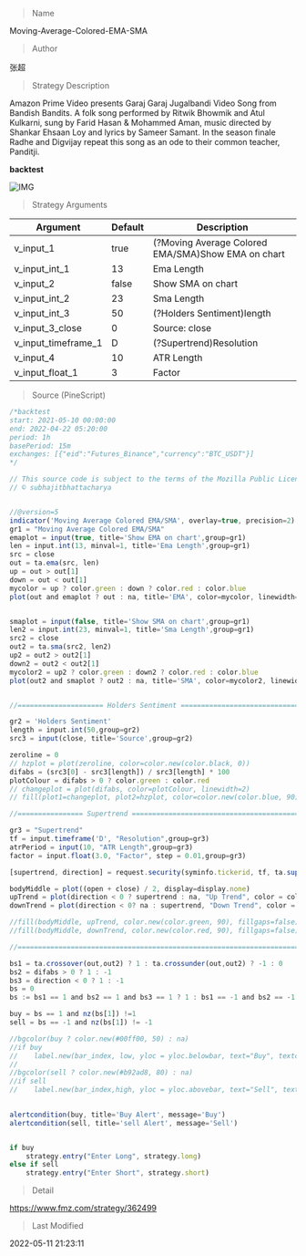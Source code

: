 
> Name

Moving-Average-Colored-EMA-SMA

> Author

张超

> Strategy Description

Amazon Prime Video presents Garaj Garaj Jugalbandi Video Song from Bandish Bandits. A folk song performed by Ritwik Bhowmik and Atul Kulkarni, sung by Farid Hasan & Mohammed Aman, music directed by Shankar Ehsaan Loy and lyrics by Sameer Samant. In the season finale Radhe and Digvijay repeat this song as an ode to their common teacher, Panditji.

**backtest**

 ![IMG](https://www.fmz.com/upload/asset/1758ea192f6c8cff0bf.png) 

> Strategy Arguments



|Argument|Default|Description|
|----|----|----|
|v_input_1|true|(?Moving Average Colored EMA/SMA)Show EMA on chart|
|v_input_int_1|13|Ema Length|
|v_input_2|false|Show SMA on chart|
|v_input_int_2|23|Sma Length|
|v_input_int_3|50|(?Holders Sentiment)length|
|v_input_3_close|0|Source: close|high|low|open|hl2|hlc3|hlcc4|ohlc4|
|v_input_timeframe_1|D|(?Supertrend)Resolution|
|v_input_4|10|ATR Length|
|v_input_float_1|3|Factor|


> Source (PineScript)

``` javascript
/*backtest
start: 2021-05-10 00:00:00
end: 2022-04-22 05:20:00
period: 1h
basePeriod: 15m
exchanges: [{"eid":"Futures_Binance","currency":"BTC_USDT"}]
*/

// This source code is subject to the terms of the Mozilla Public License 2.0 at https://mozilla.org/MPL/2.0/
// © subhajitbhattacharya


//@version=5
indicator('Moving Average Colored EMA/SMA', overlay=true, precision=2)
gr1 = "Moving Average Colored EMA/SMA"
emaplot = input(true, title='Show EMA on chart',group=gr1)
len = input.int(13, minval=1, title='Ema Length',group=gr1)
src = close
out = ta.ema(src, len)
up = out > out[1]
down = out < out[1]
mycolor = up ? color.green : down ? color.red : color.blue
plot(out and emaplot ? out : na, title='EMA', color=mycolor, linewidth=3)


smaplot = input(false, title='Show SMA on chart',group=gr1)
len2 = input.int(23, minval=1, title='Sma Length',group=gr1)
src2 = close
out2 = ta.sma(src2, len2)
up2 = out2 > out2[1]
down2 = out2 < out2[1]
mycolor2 = up2 ? color.green : down2 ? color.red : color.blue
plot(out2 and smaplot ? out2 : na, title='SMA', color=mycolor2, linewidth=1)


//===================== Holders Sentiment ==================================================

gr2 = 'Holders Sentiment'
length = input.int(50,group=gr2)
src3 = input(close, title='Source',group=gr2)

zeroline = 0
// hzplot = plot(zeroline, color=color.new(color.black, 0))
difabs = (src3[0] - src3[length]) / src3[length] * 100
plotColour = difabs > 0 ? color.green : color.red
// changeplot = plot(difabs, color=plotColour, linewidth=2)
// fill(plot1=changeplot, plot2=hzplot, color=color.new(color.blue, 90))

//================ Supertrend ================================================

gr3 = "Supertrend"
tf = input.timeframe('D', "Resolution",group=gr3)
atrPeriod = input(10, "ATR Length",group=gr3)
factor = input.float(3.0, "Factor", step = 0.01,group=gr3)

[supertrend, direction] = request.security(syminfo.tickerid, tf, ta.supertrend(factor, atrPeriod), barmerge.gaps_off, barmerge.lookahead_off)

bodyMiddle = plot((open + close) / 2, display=display.none)
upTrend = plot(direction < 0 ? supertrend : na, "Up Trend", color = color.green, style=plot.style_linebr)
downTrend = plot(direction < 0? na : supertrend, "Down Trend", color = color.red, style=plot.style_linebr)

//fill(bodyMiddle, upTrend, color.new(color.green, 90), fillgaps=false)
//fill(bodyMiddle, downTrend, color.new(color.red, 90), fillgaps=false)

//=================================================================================

bs1 = ta.crossover(out,out2) ? 1 : ta.crossunder(out,out2) ? -1 : 0
bs2 = difabs > 0 ? 1 : -1
bs3 = direction < 0 ? 1 : -1
bs = 0
bs := bs1 == 1 and bs2 == 1 and bs3 == 1 ? 1 : bs1 == -1 and bs2 == -1 and bs3 == -1 ? -1 : 0

buy = bs == 1 and nz(bs[1]) !=1
sell = bs == -1 and nz(bs[1]) != -1

//bgcolor(buy ? color.new(#00ff00, 50) : na)
//if buy
//    label.new(bar_index, low, yloc = yloc.belowbar, text="Buy", textcolor = #00ff00, size = size.large, style=label.style_none)
//
//bgcolor(sell ? color.new(#b92ad8, 80) : na)
//if sell
//    label.new(bar_index,high, yloc = yloc.abovebar, text="Sell", textcolor = #b92ad8, size = size.large, style=label.style_none)
    

alertcondition(buy, title='Buy Alert', message='Buy')
alertcondition(sell, title='sell Alert', message='Sell')


if buy
    strategy.entry("Enter Long", strategy.long)
else if sell
    strategy.entry("Enter Short", strategy.short)
```

> Detail

https://www.fmz.com/strategy/362499

> Last Modified

2022-05-11 21:23:11
